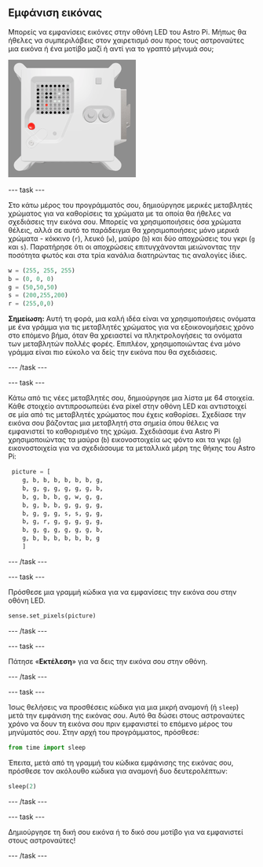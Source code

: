 ## Εμφάνιση εικόνας

Μπορείς να εμφανίσεις εικόνες στην οθόνη LED του Astro Pi. Μήπως θα ήθελες να συμπεριλάβεις στον χαιρετισμό σου προς τους αστροναύτες μια εικόνα ή ένα μοτίβο μαζί ή αντί για το γραπτό μήνυμά σου;

![Ένα στιγμιότυπο οθόνης του παραθύρου εξομοιωτή που δείχνει τη Μονάδα Πτήσης με τη οθόνη LED που εμφανίζει μια εικόνα της ίδιας της Μονάδας Πτήσης](images/fu-pic.png)

--- task ---

Στο κάτω μέρος του προγράμματός σου, δημιούργησε μερικές μεταβλητές χρώματος για να καθορίσεις τα χρώματα με τα οποία θα ήθελες να σχεδιάσεις την εικόνα σου. Μπορείς να χρησιμοποιήσεις όσα χρώματα θέλεις, αλλά σε αυτό το παράδειγμα θα χρησιμοποιήσεις μόνο μερικά χρώματα - κόκκινο (`r`), λευκό (`w`), μαύρο (`b`) και δύο αποχρώσεις του γκρι (`g` και `s`). Παρατήρησε ότι οι αποχρώσεις επιτυγχάνονται μειώνοντας την ποσότητα φωτός και στα τρία κανάλια διατηρώντας τις αναλογίες ίδιες.

```python
w = (255, 255, 255)
b = (0, 0, 0)
g = (50,50,50)
s = (200,255,200)
r = (255,0,0)
```

**Σημείωση:** Αυτή τη φορά, μια καλή ιδέα είναι να χρησιμοποιήσεις ονόματα με ένα γράμμα για τις μεταβλητές χρώματος για να εξοικονομήσεις χρόνο στο επόμενο βήμα, όταν θα χρειαστεί να πληκτρολογήσεις τα ονόματα των μεταβλητών πολλές φορές. Επιπλέον, χρησιμοποιώντας ένα μόνο γράμμα είναι πιο εύκολο να δείς την εικόνα που θα σχεδιάσεις.

--- /task ---

--- task ---



Κάτω από τις νέες μεταβλητές σου, δημιούργησε μια λίστα με 64 στοιχεία. Κάθε στοιχείο αντιπροσωπεύει ένα pixel στην οθόνη LED και αντιστοιχεί σε μία από τις μεταβλητές χρώματος που έχεις καθορίσει. Σχεδίασε την εικόνα σου βάζοντας μια μεταβλητή στα σημεία όπου θέλεις να εμφανιστεί το καθορισμένο της χρώμα. Σχεδιάσαμε ένα Astro Pi χρησιμοποιώντας τα μαύρα (`b`) εικονοστοιχεία ως φόντο και τα γκρι (`g`) εικονοστοιχεία για να σχεδιάσουμε τα μεταλλικά μέρη της θήκης του Astro Pi:

```python
 picture = [
    g, b, b, b, b, b, b, g,
    b, g, g, g, g, g, g, b,
    b, g, b, b, g, w, g, g,
    b, g, b, b, g, g, g, g,
    b, g, g, g, s, s, g, g,
    b, g, r, g, g, g, g, g,
    b, g, g, g, g, g, g, b,
    g, b, b, b, b, b, b, g
    ]
```
--- /task ---

--- task ---

Πρόσθεσε μια γραμμή κώδικα για να εμφανίσεις την εικόνα σου στην οθόνη LED.

```python
sense.set_pixels(picture)
```

--- /task ---

--- task ---

Πάτησε «**Εκτέλεση**» για να δεις την εικόνα σου στην οθόνη.

--- /task ---

--- task ---

Ίσως θελήσεις να προσθέσεις κώδικα για μια μικρή αναμονή (ή `sleep`) μετά την εμφάνιση της εικόνας σου. Αυτό θα δώσει στους αστροναύτες χρόνο να δουν τη εικόνα σου πριν εμφανιστεί το επόμενο μέρος του μηνύματός σου. Στην αρχή του προγράμματος, πρόσθεσε:

```python
from time import sleep
```

Έπειτα, μετά από τη γραμμή του κώδικα εμφάνισης της εικόνας σου, πρόσθεσε τον ακόλουθο κώδικα για αναμονή δυο δευτερολέπτων:

```python
sleep(2)
```

--- /task ---

--- task ---

Δημιούργησε τη δική σου εικόνα ή το δικό σου μοτίβο για να εμφανιστεί στους αστροναύτες!

--- /task ---
